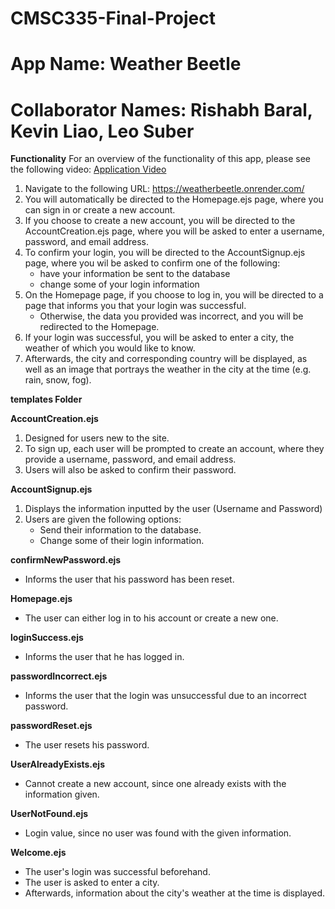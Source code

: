 # CMSC335-Final-Project
# App Name: Weather Beetle
# Collaborator Names: Rishabh Baral, Kevin Liao, Leo Suber
**Functionality**
For an overview of the functionality of this app, please see the following video: [Application Video](https://www.youtube.com/watch?v=VXZM6pHeZJA)
1. Navigate to the following URL: https://weatherbeetle.onrender.com/
2. You will automatically be directed to the Homepage.ejs page, where you can sign in or create a new account.
3. If you choose to create a new account, you will be directed to the AccountCreation.ejs page, where you will be asked to enter a username, password, and email address.
4. To confirm your login, you will be directed to the AccountSignup.ejs page, where you wil be asked to confirm one of the following:
    - have your information be sent to the database
    - change some of your login information
5. On the Homepage page, if you choose to log in, you will be directed to a page that informs you that your login was successful.
    - Otherwise, the data you provided was incorrect, and you will be redirected to the Homepage.
6. If your login was successful, you will be asked to enter a city, the weather of which you would like to know.
7. Afterwards, the city and corresponding country will be displayed, as well as an image that portrays the weather in the city at the time (e.g. rain, snow, fog).

**templates Folder**

**AccountCreation.ejs**
1. Designed for users new to the site.
2. To sign up, each user will be prompted to create an account, where they provide a username, password, and email address.
3. Users will also be asked to confirm their password.

**AccountSignup.ejs**
1. Displays the information inputted by the user (Username and Password)
2. Users are given the following options:
    - Send their information to the database.
    - Change some of their login information.

**confirmNewPassword.ejs**
- Informs the user that his password has been reset.

**Homepage.ejs**
- The user can either log in to his account or create a new one.

**loginSuccess.ejs**
- Informs the user that he has logged in.

**passwordIncorrect.ejs**
- Informs the user that the login was unsuccessful due to an incorrect password.

**passwordReset.ejs**
- The user resets his password.

**UserAlreadyExists.ejs**
- Cannot create a new account, since one already exists with the information given.

**UserNotFound.ejs**
- Login value, since no user was found with the given information.

**Welcome.ejs**
- The user's login was successful beforehand.
- The user is asked to enter a city.
- Afterwards, information about the city's weather at the time is displayed.
